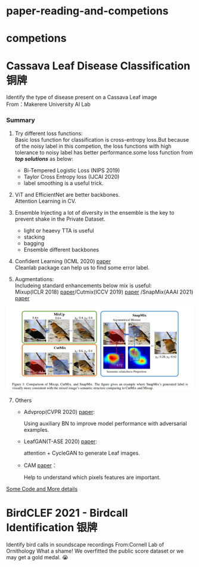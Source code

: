 # paper-reading-and-competions

# competions
# Cassava Leaf Disease Classification 铜牌  
Identify the type of disease present on a Cassava Leaf image  
From：Makerere University AI Lab  
### Summary
1. Try different loss functions:  
Basic loss function for classification is cross-entropy loss.But because of the noisy label in this competion, the loss functions with high tolerance to noisy label has better performance.some loss function from ***top solutions***  as below:  
    * Bi-Tempered Logistic Loss (NIPS 2019)  
    * Taylor Cross Entropy loss (IJCAI 2020)  
    * label smoothing is a useful trick.  
2. ViT and EfficientNet are better backbones.  
    Attention Learning in CV.
4. Ensemble
Injecting a lot of diversity in the ensemble is the key to prevent shake in the Private Dataset.
    * light or heaevy TTA is useful
    * stacking 
    * bagging
    * Ensemble different backbones
4. Confident Learning (ICML 2020) [paper](https://arxiv.org/pdf/1911.00068.pdf)  
    Cleanlab package can help us to find some error label.
    
5. Augmentations:  
 Includeing standard enhancements below mix is useful:  
 Mixup(ICLR 2018) [paper](https://arxiv.org/pdf/1710.09412.pdf)/Cutmix(ICCV 2019) [paper](https://openaccess.thecvf.com/content_ICCV_2019/papers/Yun_CutMix_Regularization_Strategy_to_Train_Strong_Classifiers_With_Localizable_Features_ICCV_2019_paper.pdf)  /SnapMix(AAAI 2021) [paper](https://arxiv.org/pdf/2012.04846.pdf)

  ![snapMix](https://github.com/ddmm2020/paper-reading-and-competions/blob/main/competions/images/snapMix.png)
  
7. Others
    * Advprop(CVPR 2020) [paper](https://openaccess.thecvf.com/content_CVPR_2020/papers/Xie_Adversarial_Examples_Improve_Image_Recognition_CVPR_2020_paper.pdf): 
        
        Using auxiliary BN to improve model performance with adversarial examples.
    * LeafGAN(T-ASE 2020) [paper](https://arxiv.org/pdf/2002.10100.pdf): 
        
        attention + CycleGAN to generate Leaf images.
    * CAM [paper](https://arxiv.org/pdf/1512.04150.pdf)：
        
        Help to understand which pixels features are important.

[Some Code and More details](https://github.com/ddmm2020/paper-reading-and-competions/blob/main/competions)


# BirdCLEF 2021 - Birdcall Identification 银牌
Identify bird calls in soundscape recordings
From:Cornell Lab of Ornithology
What a shame! We overfitted the public score dataset or we may get a gold medal. :sob:

